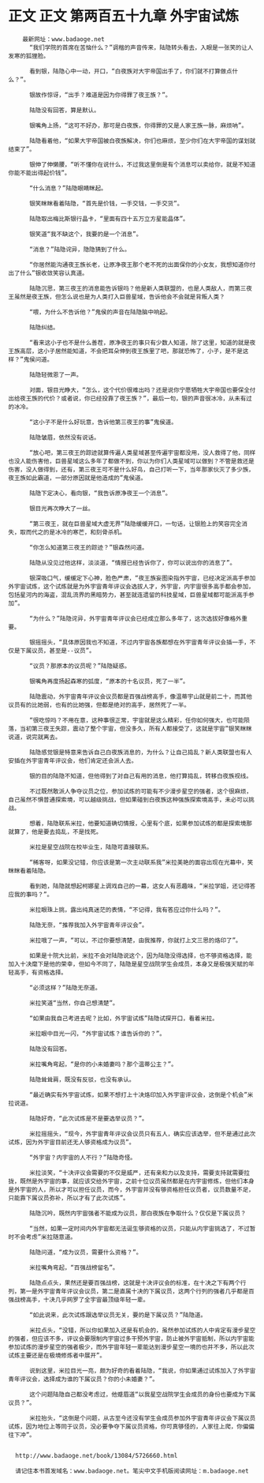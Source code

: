 # 正文 正文 第两百五十九章 外宇宙试炼
        最新网址：www.badaoge.net
          “我们学院的首席在苦恼什么？”调楷的声音传来，陆隐转头看去，入眼是一张笑的让人发寒的狐狸脸。
      
          看到银，陆隐心中一动，开口，“白夜族对大宇帝国出手了，你们就不打算做点什么？”。
      
          银故作惊讶，“出手？难道是因为你得罪了夜王族？”。
      
          陆隐没有回答，算是默认。
      
          银嘴角上扬，“这可不好办，那可是白夜族，你得罪的又是人家王族一脉，麻烦呐”。
      
          陆隐看着他，“如果大宇帝国被白夜族解决，你们也麻烦，至少你们在大宇帝国的谋划就结束了”。
      
          银伸了伸懒腰，“听不懂你在说什么，不过我这里倒是有个消息可以卖给你，就是不知道你能不能出得起价钱”。
      
          “什么消息？”陆隐眼睛眯起。
      
          银笑眯眯看着陆隐，“首先是价钱，一手交钱，一手交货”。
      
          陆隐取出梅比斯银行晶卡，“里面有四十五万立方星能晶体”。
      
          银笑道“我不缺这个，我要的是一个消息”。
      
          “消息？”陆隐诧异，隐隐猜到了什么。
      
          “你居然能沟通夜王族长老，让原净夜王那个老不死的出面保你的小女友，我想知道你付出了什么”银收敛笑容认真道。
      
          陆隐沉思，第三夜王的消息能告诉银吗？他是新人类联盟的，也是人类敌人，而第三夜王虽然是夜王族，但怎么说也是为人类打入巨兽星域，告诉他会不会就是背叛人类？
      
          “喂，为什么不告诉他？”鬼侯的声音在陆隐脑中响起。
      
          陆隐纠结。
      
          “看来这小子也不是什么善茬，原净夜王的事只有少数人知道，除了这里，知道的就是夜王族高层，这小子居然能知道，不会把耳朵伸到夜王族里了吧，那就恐怖了，小子，是不是这样？”鬼侯问道。
      
          陆隐轻微恩了一声。
      
          对面，银目光睁大，“怎么，这个代价很难出吗？还是说你宁愿牺牲大宇帝国也要保全付出给夜王族的代价？或者说，你已经投靠了夜王族？”，最后一句，银的声音很冰冷，从未有过的冰冷。
      
          “这小子不是什么好玩意，告诉他第三夜王的事”鬼侯道。
      
          陆隐皱眉，依然没有说话。
      
          “放心吧，第三夜王的踪迹就算传遍人类星域甚至传遍宇宙都没用，没人救得了他，同样也没人能伤害他，巨兽星域这么多年了都做不到，你以为你们人类星域可以做到？不管是救还是伤害，没人做得到，还有，第三夜王可不是什么好鸟，自己打听一下，当年那家伙灭了多少族，夜王族如此霸道，一部分原因就是他造成的”鬼侯道。
      
          陆隐下定决心，看向银，“我告诉原净夜王一个消息”。
      
          银目光再次睁大了一丝。
      
          “第三夜王，就在巨兽星域大虚无界”陆隐缓缓开口，一句话，让银脸上的笑容完全消失，取而代之的是冰冷的寒芒，和刻骨杀机。
      
          “你怎么知道第三夜王的踪迹？”银森然问道。
      
          陆隐从没见过他这样，淡淡道，“情报已经告诉你了，你可以说出你的消息了”。
      
          银深吸口气，缓缓定下心神，脸色严肃，“夜王族妄图染指外宇宙，已经决定派高手参加外宇宙试炼，这个试炼就是为外宇宙青年评议会选拔人才，外宇宙，内宇宙很多高手都会参加，包括星河内的海盗，混乱流界的黑暗势力，甚至就连遗留的科技星域，巨兽星域都可能派高手参加”。
      
          “为什么？”陆隐诧异，外宇宙青年评议会已经成立那么多年了，这次选拔好像格外重要。
      
          银摇摇头，“具体原因我也不知道，不过内宇宙各族都想在外宇宙青年评议会插一手，不仅是下属议员，甚至是--议员”。
      
          “议员？那原本的议员呢？”陆隐疑惑。
      
          银嘴角再度扬起森寒的弧度，“原本的十名议员，死了一半”。
      
          陆隐震动，外宇宙青年评议会议员都是百强战榜高手，像温蒂宇山就是前二十，而其他议员有的比她弱，也有的比她强，但都是绝对的高手，居然死了一半。
      
          “很吃惊吗？不用在意，这种事很正常，宇宙就是这么精彩，任你如何强大，也可能陨落，当初第三夜王失踪，震动了整个宇宙，但没多久，所有人都接受了，这就是宇宙”银笑眯眯说道，说完就离去。
      
          陆隐感觉银是特意来告诉自己白夜族消息的，为什么？让自己捣乱？新人类联盟也有人安插在外宇宙青年评议会，他们肯定还会派人去。
      
          银的目的陆隐不知道，但他得到了对自己有用的消息，他打算捣乱，转移白夜族视线。
      
          不过既然敢派人争夺议员之位，参加试炼的可能有不少漫步星空的强者，这个很麻烦，自己虽然不惧普通探索境，可以越级挑战，但如果碰到白夜族这种强族探索境高手，未必可以挑战。
      
          想着，陆隐联系米拉，他要知道确切情报，心里有个底，如果参加试炼的都是探索境那就算了，他是要去捣乱，不是找死。
      
          米拉是星空战院在校毕业生，陆隐可直接联系。
      
          “稀客呀，如果没记错，你应该是第一次主动联系我”米拉美艳的面容出现在光幕中，笑眯眯看着陆隐。
      
          看到她，陆隐就想起柯娜星上调戏自己的一幕，这女人有恶趣味，“米拉学姐，还记得答应我的事吗？”。
      
          米拉眼珠上挑，露出纯真迷茫的表情，“不记得，我有答应过你什么吗？”。
      
          陆隐无奈，“推荐我加入外宇宙青年评议会”。
      
          米拉哦了一声，“可以，不过你要想清楚，由我推荐，你就打上文三思的烙印了”。
      
          如果是十院大比前，米拉不会对陆隐说这个，因为陆隐没得选择，也不够资格选择，能加入十决麾下是他的荣幸，但如今不同了，陆隐是星空战院学生会成员，本身又是极强天赋的年轻高手，有资格选择。
      
          “必须这样？”陆隐无奈道。
      
          米拉笑道“当然，你自己想清楚”。
      
          “如果由我自己考进去呢？比如，外宇宙试炼”陆隐试探开口，看着米拉。
      
          米拉眼中目光一闪，“外宇宙试炼？谁告诉你的？”。
      
          陆隐没有回答。
      
          米拉嘴角弯起，“是你的小未婚妻吗？那个温蒂公主？”。
      
          陆隐耸耸肩，既没有反驳，也没有承认。
      
          “最近确实有外宇宙试炼，如果不想打上十决烙印加入外宇宙评议会，这倒是个机会”米拉说道。
      
          陆隐好奇，“此次试炼是不是要选举议员？”。
      
          米拉摇摇头，“现今，外宇宙青年评议会议员只有五人，确实应该选举，但不是通过此次试炼，因为外宇宙目前还无人够资格成为议员”。
      
          “外宇宙？内宇宙的人不行？”陆隐奇怪。
      
          米拉淡笑，“十决评议会需要的不仅是威严，还有亲和力以及支持，需要支持就需要拉拢，既然是外宇宙的事，就应该交给外宇宙，之前十位议员虽然都是在内宇宙修炼，但他们本身是外宇宙的人，所以才可以担任议员，而今，外宇宙并没有够资格担任议员者，议员数量不足，只能靠下属议员弥补，所以才有了此次试炼”。
      
          陆隐沉吟，既然内宇宙强者不能成为议员，那白夜族在争取什么？仅仅是下属议员？
      
          “当然，如果一定时间内外宇宙都无法诞生够资格的议员，只能从内宇宙挑选了，不过暂时不会考虑”米拉随意道。
      
          陆隐问道，“成为议员，需要什么资格？”。
      
          米拉嘴角弯起，“百强战榜留名”。
      
          陆隐点点头，果然还是要百强战榜，这就是十决评议会的标准，在十决之下有两个行列，第一是外宇宙青年评议会议员，第二是直属十决的下属议员，这两个行列的强者几乎都是百强战榜高手，十决几乎网罗了全宇宙最顶级年轻一辈。
      
          “如此说来，此次试炼跟选举议员无关，要的是下属议员？”陆隐道。
      
          米拉点头，“没错，所以你如果加入还是有机会的，虽然参加试炼的人中肯定有漫步星空的强者，但应该不多，评议会要限制内宇宙过多干预外宇宙，防止被外宇宙抵制，所以内宇宙能参加试炼的漫步星空的强者极少，而外宇宙年轻一辈能达到漫步星空一境的也并不多，所以此次试炼主要还是在极境修炼者中展开”。
      
          说到这里，米拉目光一亮，颇为好奇的看着陆隐，“我说，你如果通过试炼加入了外宇宙青年评议会，选择成为谁的下属议员？你的小未婚妻？”。
      
          这个问题陆隐自己都没考虑过，他蹙眉道“以我星空战院学生会成员的身份也要成为下属议员？”。
      
          米拉抬头，“这倒是个问题，从古至今还没有学生会成员参加外宇宙青年评议会下属议员试炼，因为地位上等同于议员，没必要争夺下属议员资格，你可真够怪的，人家往上爬，你偏偏往下冲”。
      
      
      http://www.badaoge.net/book/13084/5726660.html
      
      请记住本书首发域名：www.badaoge.net。笔尖中文手机版阅读网址：m.badaoge.net